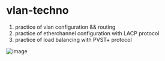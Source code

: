 # vlan-techno
1. practice of vlan configuration && routing 
2. practice of etherchannel configuration with LACP protocol
3. practice of load balancing with PVST+ protocol 

![image](https://user-images.githubusercontent.com/123383990/214152118-8e2f38e7-1a95-45fd-afed-cee5280e335c.png)
